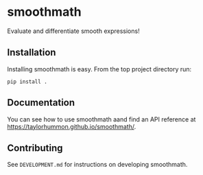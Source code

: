 # smoothmath #

Evaluate and differentiate smooth expressions!


## Installation ##

Installing smoothmath is easy. From the top project directory run:
```
pip install .
```


## Documentation ##

You can see how to use smoothmath aand find an API reference at
<a href="https://taylorhummon.github.io/smoothmath/">https://taylorhummon.github.io/smoothmath/</a>.


## Contributing ##

See `DEVELOPMENT.md` for instructions on developing smoothmath.
